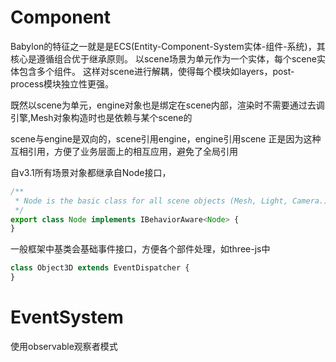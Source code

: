 # Component

Babylon的特征之一就是是ECS(Entity-Component-System实体-组件-系统)，其核心是遵循组合优于继承原则。
以scene场景为单元作为一个实体，每个scene实体包含多个组件。
这样对scene进行解耦，使得每个模块如layers，post-process模块独立性更强。

既然以scene为单元，engine对象也是绑定在scene内部，渲染时不需要通过去调引擎,Mesh对象构造时也是依赖与某个scene的

scene与engine是双向的，scene引用engine，engine引用scene
正是因为这种互相引用，方便了业务层面上的相互应用，避免了全局引用

自v3.1所有场景对象都继承自Node接口，
```js
/**
 * Node is the basic class for all scene objects (Mesh, Light, Camera.)
 */
export class Node implements IBehaviorAware<Node> {
}
```
一般框架中基类会基础事件接口，方便各个部件处理，如three-js中
```js
class Object3D extends EventDispatcher {
}
```

# EventSystem

使用observable观察者模式